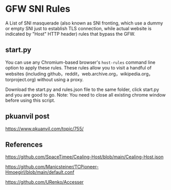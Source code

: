 # GFW SNI Rules
A List of SNI masquerade (also known as SNI fronting, which use a dummy or empty SNI just to establish TLS connection,
while actual website is indicated by "Host" HTTP header) rules that bypass the GFW.

## start.py
You can use any Chromium-based browser's `host-rules` command line option to apply these rules.
These rules allow you to visit a handful of websites (including github，reddit，web.archive.org，wikipedia.org，torproject.org)
without using a proxy.

Download the start.py and rules.json file to the same folder, click start.py and you are good to go.
Note: You need to close all existing chrome window before using this script.

## pkuanvil post
https://www.pkuanvil.com/topic/755/

## References
https://github.com/SpaceTimee/Cealing-Host/blob/main/Cealing-Host.json

https://github.com/Manicsteiner/TCPioneer-Hmoegirl/blob/main/default.conf

https://github.com/URenko/Accesser
